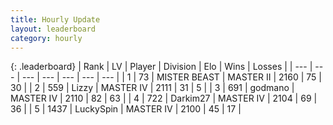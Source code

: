 ```yaml
---
title: Hourly Update
layout: leaderboard
category: hourly
---
```


{: .leaderboard}
| Rank | LV | Player | Division | Elo | Wins | Losses |
| --- | --- | --- | --- | --- | --- | --- |
| <span data-change="0">1</span> | 73 | <span title="ID: 727221">MISTER BEAST</span> | MASTER II | <span data-change="0">2160</span> | <span data-change="0">75</span> | <span data-change="0">30</span> |
| <span data-change="0">2</span> | 559 | <span title="ID: 44257">Lizzy</span> | MASTER IV | <span data-change="0">2111</span> | <span data-change="0">31</span> | <span data-change="0">5</span> |
| <span data-change="3">3</span> | 691 | <span title="ID: 372074">godmano</span> | MASTER IV | <span data-change="31">2110</span> | <span data-change="4">82</span> | <span data-change="1">63</span> |
| <span data-change="-1">4</span> | 722 | <span title="ID: 694036">Darkim27</span> | MASTER IV | <span data-change="0">2104</span> | <span data-change="0">69</span> | <span data-change="0">36</span> |
| <span data-change="-1">5</span> | 1437 | <span title="ID: 498412">LuckySpin</span> | MASTER IV | <span data-change="0">2100</span> | <span data-change="0">45</span> | <span data-change="0">17</span> |